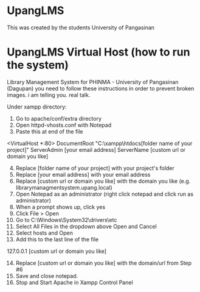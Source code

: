 # UpangLMS 

This was created by the students University of Pangasinan



# UpangLMS Virtual Host (how to run the system)
Library Management System for PHINMA - University of Pangasinan (Dagupan)
you need to follow these instructions in order to prevent broken images.
i am telling you. real talk.

Under xampp directory:

1. Go to apache/conf/extra directory
2. Open httpd-vhosts.conf with Notepad
3. Paste this at end of the file

<VirtualHost *:80>
    DocumentRoot "C:\xampp\htdocs\[folder name of your project]"
    ServerAdmin [your email address]
    ServerName  [custom url or domain you like]
</VirtualHost>

4. Replace [folder name of your project] with your project's folder
5. Replace [your email address] with your email address
6. Replace [custom url or domain you like] with the domain you like (e.g. librarymanagmentsystem.upang.local)
7. Open Notepad as an administrator (right click notepad and click run as administrator)
8. When a prompt shows up, click yes
9. Click File > Open
10. Go to C:\Windows\System32\drivers\etc
11. Select All Files in the dropdown above Open and Cancel
12. Select hosts and Open
13. Add this to the last line of the file 

127.0.0.1 [custom url or domain you like]

14. Replace [custom url or domain you like] with the domain/url from Step #6
15. Save and close notepad.
16. Stop and Start Apache in Xampp Control Panel

